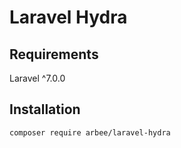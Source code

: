 # Laravel Hydra

## Requirements

Laravel ^7.0.0

## Installation

`composer require arbee/laravel-hydra`

